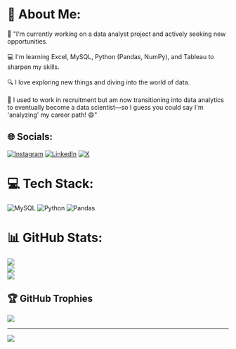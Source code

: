 # 💫 About Me:
🌟 "I'm currently working on a data analyst project and actively seeking new opportunities.<br><br>💻 I'm learning Excel, MySQL, Python (Pandas, NumPy), and Tableau to sharpen my skills.<br><br>🔍 I love exploring new things and diving into the world of data.<br><br>🚀 I used to work in recruitment but am now transitioning into data analytics to eventually become a data scientist—so I guess you could say I'm 'analyzing' my career path! 😄"


## 🌐 Socials:
[![Instagram](https://img.shields.io/badge/Instagram-%23E4405F.svg?logo=Instagram&logoColor=white)](https://instagram.com/https://www.threads.net/@bhanu7rajput?xmt=AQGz3dFCkLtflj9APAgzWL4FEkuM21sSkLYs1RVB8GrU9Mc) [![LinkedIn](https://img.shields.io/badge/LinkedIn-%230077B5.svg?logo=linkedin&logoColor=white)](https://linkedin.com/in/https://www.linkedin.com/in/partap-9913b1342/) [![X](https://img.shields.io/badge/X-black.svg?logo=X&logoColor=white)](https://x.com/https://x.com/BhanuRico) 

# 💻 Tech Stack:
![MySQL](https://img.shields.io/badge/mysql-4479A1.svg?style=for-the-badge&logo=mysql&logoColor=white) ![Python](https://img.shields.io/badge/python-3670A0?style=for-the-badge&logo=python&logoColor=ffdd54) ![Pandas](https://img.shields.io/badge/pandas-%23150458.svg?style=for-the-badge&logo=pandas&logoColor=white)
# 📊 GitHub Stats:
![](https://github-readme-stats.vercel.app/api?username=billionairebhanu&theme=dark&hide_border=false&include_all_commits=false&count_private=false)<br/>
![](https://github-readme-streak-stats.herokuapp.com/?user=billionairebhanu&theme=dark&hide_border=false)<br/>
![](https://github-readme-stats.vercel.app/api/top-langs/?username=billionairebhanu&theme=dark&hide_border=false&include_all_commits=false&count_private=false&layout=compact)

## 🏆 GitHub Trophies
![](https://github-profile-trophy.vercel.app/?username=billionairebhanu&theme=radical&no-frame=true&no-bg=true&margin-w=4)

---
[![](https://visitcount.itsvg.in/api?id=billionairebhanu&icon=0&color=0)](https://visitcount.itsvg.in)

<!-- Proudly created with GPRM ( https://gprm.itsvg.in ) -->
